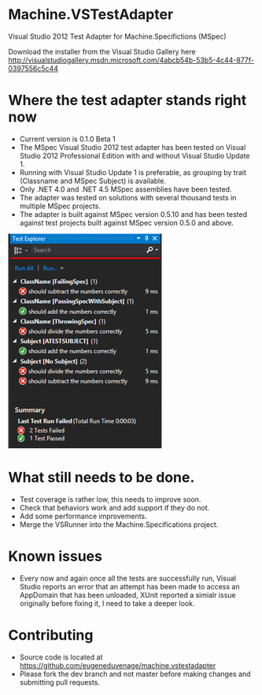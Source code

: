 Machine.VSTestAdapter
=====================

Visual Studio 2012 Test Adapter for Machine.Specifictions (MSpec)

Download the installer from the Visual Studio Gallery here http://visualstudiogallery.msdn.microsoft.com/4abcb54b-53b5-4c44-877f-0397556c5c44


# Where the test adapter stands right now
* Current version is 0.1.0 Beta 1
* The MSpec Visual Studio 2012 test adapter has been tested on Visual Studio 2012 Professional Edition with and without Visual Studio Update 1.
* Running with Visual Studio Update 1 is preferable, as grouping by trait (Classname and MSpec Subject) is available.
* Only .NET 4.0 and .NET 4.5 MSpec assemblies have been tested.
* The adapter was tested on solutions with several thousand tests in multiple MSpec projects.
* The adapter is built against MSpec version 0.5.10 and has been tested against test projects built against MSpec version 0.5.0 and above.

![Alt text](./Misc/TestWindowScreenShot.png "Screenshot")

# What still needs to be done.
* Test coverage is rather low, this needs to improve soon.
* Check that behaviors work and add support if they do not.
* Add some performance improvements.
* Merge the VSRunner into the Machine.Specifications project.

# Known issues
* Every now and again once all the tests are successfully run, Visual Studio reports an error that an attempt has been made to access an AppDomain that has been unloaded, XUnit reported a simialr issue originally before fixing it, I need to take a deeper look.

# Contributing
* Source code is located at https://github.com/eugeneduvenage/machine.vstestadapter
* Please fork the dev branch and not master before making changes and submitting pull requests.